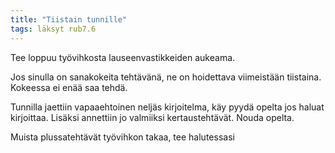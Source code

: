 ```yaml
---
title: "Tiistain tunnille"
tags: läksyt rub7.6
---
```


Tee loppuu työvihkosta lauseenvastikkeiden aukeama.

Jos sinulla on sanakokeita tehtävänä, ne on hoidettava viimeistään tiistaina. Kokeessa ei enää saa tehdä. 

Tunnilla jaettiin vapaaehtoinen neljäs kirjoitelma, käy pyydä opelta jos haluat kirjoittaa. Lisäksi annettiin jo valmiiksi kertaustehtävät. Nouda opelta.

Muista plussatehtävät työvihkon takaa, tee halutessasi